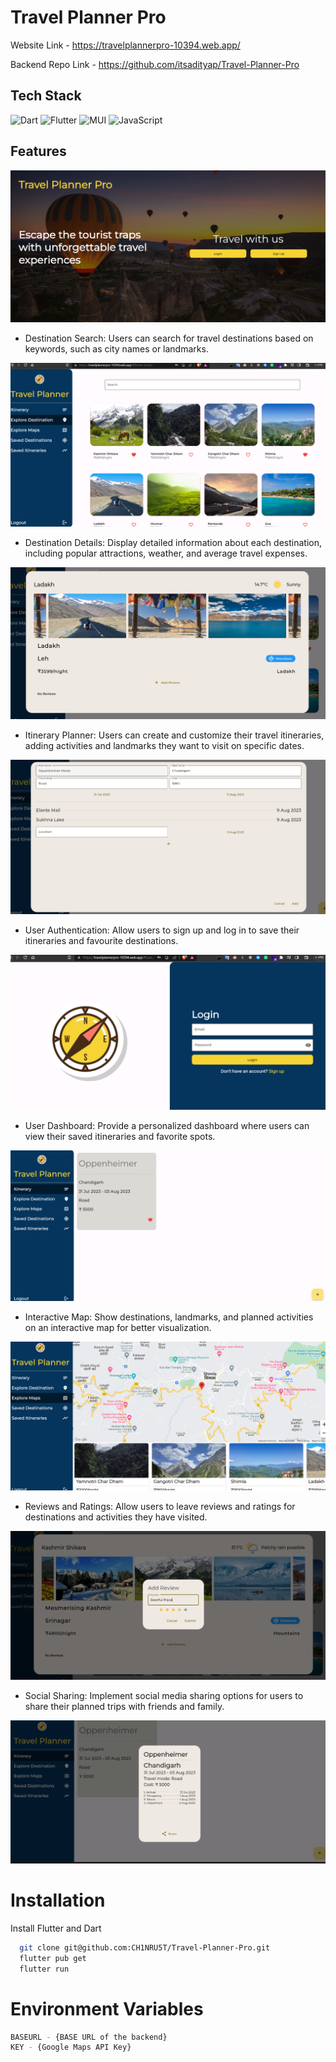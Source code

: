 # Travel Planner Pro

Website Link - https://travelplannerpro-10394.web.app/

Backend Repo Link  - https://github.com/itsadityap/Travel-Planner-Pro

## Tech Stack
![Dart](https://img.shields.io/badge/dart-%230175C2.svg?style=for-the-badge&logo=dart&logoColor=white)
![Flutter](https://img.shields.io/badge/Flutter-%2302569B.svg?style=for-the-badge&logo=Flutter&logoColor=white)
![MUI](https://img.shields.io/badge/MUI-%230081CB.svg?style=for-the-badge&logo=mui&logoColor=white)
![JavaScript](https://img.shields.io/badge/javascript-%23323330.svg?style=for-the-badge&logo=javascript&logoColor=%23F7DF1E)

## Features
![Alt text](public/image.png)

* Destination Search: Users can search for travel destinations based on keywords, such as city
names or landmarks.

![Alt text](public/image3.png)

* Destination Details: Display detailed information about each destination, including popular
attractions, weather, and average travel expenses.

![Alt text](public/image4.png)

* Itinerary Planner: Users can create and customize their travel itineraries, adding activities and
landmarks they want to visit on specific dates.

![Alt text](public/image5.png)

* User Authentication: Allow users to sign up and log in to save their itineraries and favourite
destinations.

![Alt text](public/image2.png)

* User Dashboard: Provide a personalized dashboard where users can view their saved itineraries
and favorite spots.

![Alt text](public/image7.png)

* Interactive Map: Show destinations, landmarks, and planned activities on an interactive map
for better visualization.

![Alt text](public/image6.png)

* Reviews and Ratings: Allow users to leave reviews and ratings for destinations and activities
they have visited.

![Alt text](public/image8.png)


* Social Sharing: Implement social media sharing options for users to share their planned trips
with friends and family.

![Alt text](public/image-1.png)

# Installation

Install Flutter and Dart

```bash
  git clone git@github.com:CH1NRU5T/Travel-Planner-Pro.git
  flutter pub get
  flutter run
```

# Environment Variables
```bash
BASEURL - {BASE URL of the backend}
KEY - {Google Maps API Key}
``````